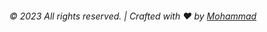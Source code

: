 ###### &copy; 2023 All rights reserved. | Crafted with :heart: by <a href="https://www.instagram.com/mjamilasfihani">Mohammad</a>
